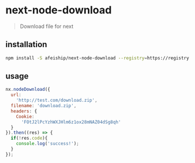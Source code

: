 # next-node-download
> Download file for next

## installation
```bash
npm install -S afeiship/next-node-download --registry=https://registry.npm.taobao.org
```

## usage
```js
nx.nodeDownload({
  url:
    'http://test.com/download.zip',
  filename: 'download.zip',
  headers: {
    Cookie:
      'FOtJ2lPcYzhWXJHlm6z1ox28mNAZ04dSg8qh'
  }
}).then((res) => {
  if(!res.code){
    console.log('success!');
  }
});
```

